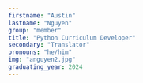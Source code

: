 ```yaml
---
firstname: "Austin"
lastname: "Nguyen"
group: "member"
title: "Python Curriculum Developer"
secondary: "Translator"
pronouns: "he/him"
img: "anguyen2.jpg"
graduating_year: 2024
---
```

